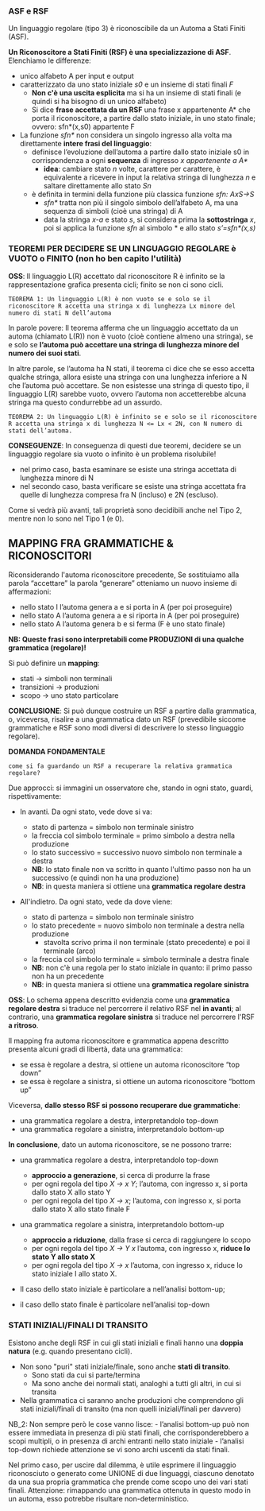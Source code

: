 ### ASF e RSF
Un linguaggio regolare (tipo 3) è riconoscibile da un Automa a Stati Finiti (ASF).

**Un Riconoscitore a Stati Finiti (RSF) è una specializzazione di ASF**. Elenchiamo le differenze:
- unico alfabeto A per input e output
- caratterizzato da uno stato iniziale *s0* e un insieme di stati finali *F*
    - **Non c'è una uscita esplicita** ma si ha un insieme di stati finali (e quindi si ha bisogno di un unico alfabeto)
    - Si dice **frase accettata da un RSF** una frase x appartenente A* che porta il riconoscitore, a partire dallo stato iniziale, in uno
       stato finale; ovvero: sfn*(x,s0) appartente F
- La funzione _sfn*_ non considera un singolo ingresso alla volta ma direttamente **intere frasi del linguaggio**:
    - definisce l’evoluzione dell’automa a partire dallo stato iniziale s0 in corrispondenza a ogni **sequenza** di ingresso _x appartenente a A*_
        - **idea**: cambiare stato *n* volte, carattere per carattere, è equivalente a ricevere in input la relativa stringa di lunghezza *n* e saltare direttamente allo stato *Sn*
    - è definita in termini della funzione più classica funzione *sfn: AxS→S* 
        - _sfn*_ tratta non più il singolo simbolo dell’alfabeto A, ma una sequenza di simboli (cioè una stringa) di A
        - data la stringa *x-a* e stato *s*, si considera prima la **sottostringa** *x*, poi si applica la funzione *sfn* al simbolo * e allo stato _s’=sfn*(x,s)_


### TEOREMI PER DECIDERE SE UN LINGUAGGIO REGOLARE è VUOTO o FINITO (non ho ben capito l'utilità)
**OSS**: Il linguaggio L(R) accettato dal riconoscitore R è infinito se la rappresentazione grafica presenta cicli; finito se non ci sono cicli.

```
TEOREMA 1: Un linguaggio L(R) è non vuoto se e solo se il riconoscitore R accetta una stringa x di lunghezza Lx minore del numero di stati N dell’automa
```

In parole povere: Il teorema afferma che un linguaggio accettato da un automa (chiamato  L(R)) non è vuoto (cioè contiene almeno una stringa), se e solo se **l’automa può accettare una stringa di lunghezza minore del numero dei suoi stati**.

In altre parole, se l’automa ha N stati, il teorema ci dice che se esso accetta qualche stringa, allora esiste una stringa con una lunghezza inferiore a N che l’automa può accettare. Se non esistesse una stringa di questo tipo, il linguaggio L(R) sarebbe vuoto, ovvero l’automa non accetterebbe alcuna stringa ma questo condurrebbe ad un assurdo.


```
TEOREMA 2: Un linguaggio L(R) è infinito se e solo se il riconoscitore R accetta una stringa x di lunghezza N <= Lx < 2N, con N numero di stati dell’automa.
```

**CONSEGUENZE**:
In conseguenza di questi due teoremi, decidere se un linguaggio regolare sia vuoto o infinito è un problema risolubile!
- nel primo caso, basta esaminare se esiste una stringa accettata di lunghezza minore di N
- nel secondo caso, basta verificare se esiste una stringa accettata fra quelle di lunghezza compresa fra N (incluso) e 2N (escluso).

Come si vedrà più avanti, tali proprietà sono decidibili anche nel Tipo 2, mentre non lo sono nel Tipo 1 (e 0).





## MAPPING FRA GRAMMATICHE & RICONOSCITORI
Riconsiderando l'automa riconoscitore precedente, Se sostituiamo alla parola “accettare” la parola “generare” otteniamo un nuovo insieme di affermazioni:
- nello stato I l’automa genera a e si porta in A (per poi proseguire)
- nello stato A l’automa genera a e si riporta in A (per poi proseguire)
- nello stato A l’automa genera b e si ferma (F è uno stato finale)

**NB: Queste frasi sono interpretabili come PRODUZIONI di una qualche grammatica (regolare)!**

Si può definire un **mapping**:
- stati         -> simboli non terminali
- transizioni   -> produzioni
- scopo         -> uno stato particolare

**CONCLUSIONE**: Si può dunque costruire un RSF a partire dalla grammatica, o, viceversa, risalire a una grammatica dato un RSF (prevedibile siccome  grammatiche e RSF sono modi diversi di descrivere lo stesso linguaggio regolare). 

**DOMANDA FONDAMENTALE**
```
come si fa guardando un RSF a recuperare la relativa grammatica regolare?
```

Due approcci: si immagini un osservatore che, stando in ogni stato, guardi, rispettivamente:
- In avanti. Da ogni stato, vede dove si va:
    - stato di partenza                 = simbolo non terminale sinistro
    - la freccia col simbolo terminale  = primo simbolo a destra nella produzione
    - lo stato successivo               = successivo nuovo simbolo non terminale a destra
    - **NB**: lo stato finale non va scritto in quanto l'ultimo passo non ha un successivo (e quindi non ha una produzione)
    - **NB**: in questa maniera si ottiene una **grammatica regolare destra**

- All'indietro. Da ogni stato, vede da dove viene:
    - stato di partenza                 = simbolo non terminale sinistro
    - lo stato precedente               = nuovo simbolo non terminale a destra nella produzione
        - stavolta scrivo prima il non terminale (stato precedente) e poi il terminale (arco)
    - la freccia col simbolo terminale  = simbolo terminale a destra finale
    - **NB**: non c'è una regola per lo stato iniziale in quanto: il primo passo non ha un precedente
    - **NB**: in questa maniera si ottiene una **grammatica regolare sinistra**

**OSS**: Lo schema appena descritto evidenzia come una **grammatica regolare destra** si traduce nel percorrere il relativo RSF nel  **in avanti**; al contrario, una **grammatica regolare sinistra** si traduce nel percorrere l'RSF **a ritroso**. 

Il mapping fra automa riconoscitore e grammatica appena descritto presenta alcuni gradi di libertà, data una grammatica:
- se essa è regolare a destra, si ottiene un automa riconoscitore “top down”
- se essa è regolare a sinistra, si ottiene un automa riconoscitore “bottom up”

Viceversa, **dallo stesso RSF si possono recuperare due grammatiche**:
- una grammatica regolare a destra, interpretandolo top-down
- una grammatica regolare a sinistra, interpretandolo bottom-up

**In conclusione**, dato un automa riconoscitore, se ne possono trarre:
- una grammatica regolare a destra, interpretandolo top-down
    - **approccio a generazione**, si cerca di produrre la frase
    - per ogni regola del tipo *X → x Y*; l’automa, con ingresso x, si porta dallo stato X allo stato Y
    - per ogni regola del tipo *X → x*; l’automa, con ingresso x, si porta dallo stato X allo stato finale F
- una grammatica regolare a sinistra, interpretandolo bottom-up
    - **approccio a riduzione**, dalla frase si cerca di raggiungere lo scopo
    - per ogni regola del tipo *X → Y x* l’automa, con ingresso x, **riduce lo stato Y allo stato X**
    - per ogni regola del tipo *X → x* l’automa, con ingresso x, riduce lo stato iniziale I allo stato X.

- Il caso dello stato iniziale è particolare a nell’analisi bottom-up;
- il caso dello stato finale è particolare nell’analisi top-down

### STATI INIZIALI/FINALI DI TRANSITO
Esistono anche degli RSF in cui gli stati iniziali e finali hanno una **doppia natura** (e.g. quando presentano cicli).
- Non sono "puri" stati iniziale/finale, sono anche **stati di transito**. 
    - Sono stati da cui si parte/termina
    - Ma sono anche dei normali stati, analoghi a tutti gli altri, in cui si transita
- Nella grammatica ci saranno anche produzioni che comprendono gli stati iniziali/finali di transito (ma non quelli iniziali/finali per davvero)






NB_2: Non sempre però le cose vanno lisce:
    - l’analisi bottom-up può non essere immediata in presenza di più stati finali, che corrisponderebbero a scopi multipli, o in
      presenza di archi entranti nello stato iniziale
    - l’analisi top-down richiede attenzione se vi sono archi uscenti da stati finali.

Nel primo caso, per uscire dal dilemma, è utile esprimere il linguaggio riconosciuto o generato come UNIONE di due linguaggi, ciascuno
denotato da una sua propria grammatica che prende come scopo uno dei vari stati finali.
Attenzione: rimappando una grammatica ottenuta in questo modo in un automa, esso potrebbe risultare non-deterministico.
